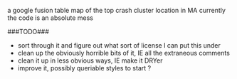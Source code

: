 a google fusion table map of the top crash cluster location in MA currently the code is an absolute mess

###TODO###

* sort through it and figure out what sort of license I can put this under
* clean up the obviously horrible bits of it, IE all the extraneous comments
* clean it up in less obvious ways, IE make it DRYer
* improve it, possibly queriable styles to start ?
